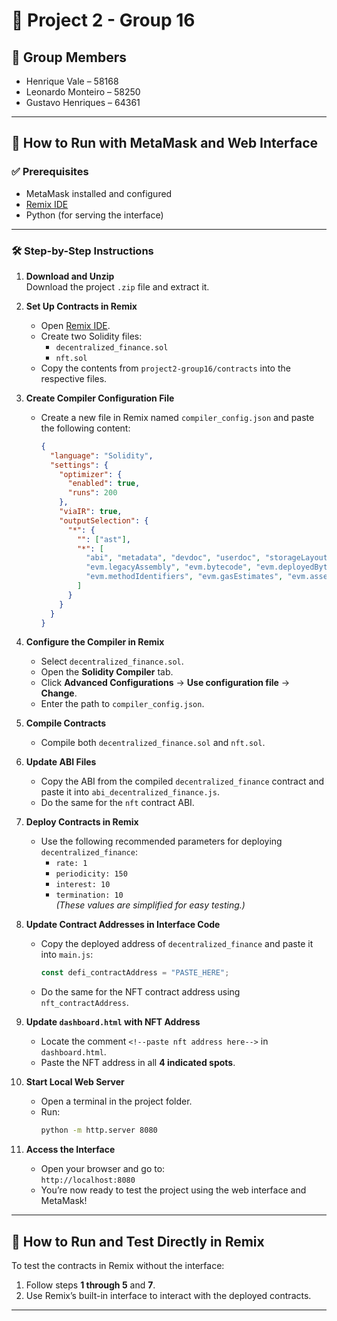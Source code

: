 # 📘 Project 2 - Group 16

## 👥 Group Members
- Henrique Vale – 58168  
- Leonardo Monteiro – 58250  
- Gustavo Henriques – 64361  

---

## 🚀 How to Run with MetaMask and Web Interface

### ✅ Prerequisites
- MetaMask installed and configured  
- [Remix IDE](https://remix.ethereum.org/)  
- Python (for serving the interface)

---

### 🛠 Step-by-Step Instructions

1. **Download and Unzip**  
   Download the project `.zip` file and extract it.

2. **Set Up Contracts in Remix**  
   - Open [Remix IDE](https://remix.ethereum.org/).
   - Create two Solidity files:
     - `decentralized_finance.sol`
     - `nft.sol`
   - Copy the contents from `project2-group16/contracts` into the respective files.

3. **Create Compiler Configuration File**  
   - Create a new file in Remix named `compiler_config.json` and paste the following content:
     ```json
     {
       "language": "Solidity",
       "settings": {
         "optimizer": {
           "enabled": true,
           "runs": 200
         },
         "viaIR": true,
         "outputSelection": {
           "*": {
             "": ["ast"],
             "*": [
               "abi", "metadata", "devdoc", "userdoc", "storageLayout",
               "evm.legacyAssembly", "evm.bytecode", "evm.deployedBytecode",
               "evm.methodIdentifiers", "evm.gasEstimates", "evm.assembly"
             ]
           }
         }
       }
     }
     ```

4. **Configure the Compiler in Remix**  
   - Select `decentralized_finance.sol`.
   - Open the **Solidity Compiler** tab.
   - Click **Advanced Configurations** → **Use configuration file** → **Change**.
   - Enter the path to `compiler_config.json`.

5. **Compile Contracts**  
   - Compile both `decentralized_finance.sol` and `nft.sol`.

6. **Update ABI Files**  
   - Copy the ABI from the compiled `decentralized_finance` contract and paste it into `abi_decentralized_finance.js`.
   - Do the same for the `nft` contract ABI.

7. **Deploy Contracts in Remix**  
   - Use the following recommended parameters for deploying `decentralized_finance`:
     - `rate: 1`
     - `periodicity: 150`
     - `interest: 10`
     - `termination: 10`  
     *(These values are simplified for easy testing.)*

8. **Update Contract Addresses in Interface Code**  
   - Copy the deployed address of `decentralized_finance` and paste it into `main.js`:
     ```js
     const defi_contractAddress = "PASTE_HERE";
     ```
   - Do the same for the NFT contract address using `nft_contractAddress`.

9. **Update `dashboard.html` with NFT Address**  
   - Locate the comment `<!--paste nft address here-->` in `dashboard.html`.
   - Paste the NFT address in all **4 indicated spots**.

10. **Start Local Web Server**  
    - Open a terminal in the project folder.
    - Run:
      ```bash
      python -m http.server 8080
      ```

11. **Access the Interface**  
    - Open your browser and go to:  
      `http://localhost:8080`  
    - You’re now ready to test the project using the web interface and MetaMask!

---

## 🧪 How to Run and Test Directly in Remix

To test the contracts in Remix without the interface:

1. Follow steps **1 through 5** and **7**.
2. Use Remix’s built-in interface to interact with the deployed contracts.

---

